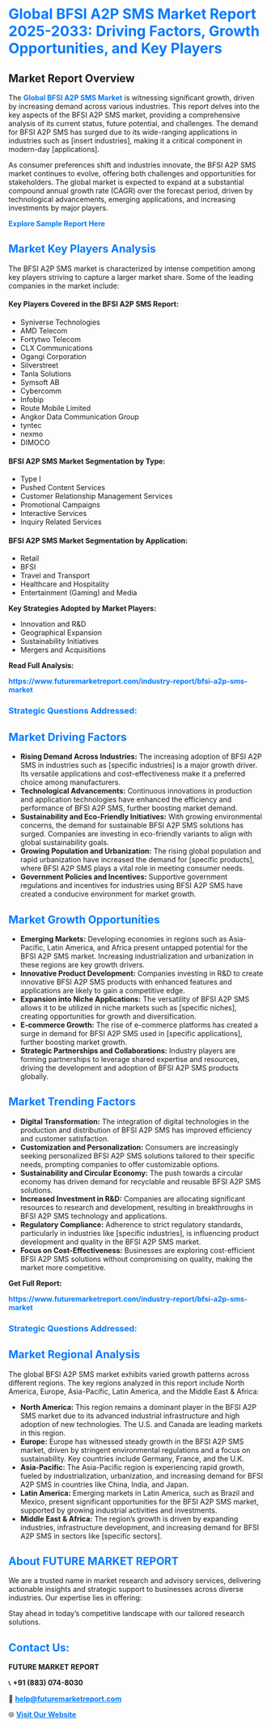 <h1 style="color: #007BFF;">Global BFSI A2P SMS Market Report 2025-2033: Driving Factors, Growth Opportunities, and Key Players</h1>

<section id="overview">
<h2>Market Report Overview</h2>
<p>The <a href="https://www.futuremarketreport.com/industry-report/bfsi-a2p-sms-market" style="color: #007BFF; text-decoration: none;"><strong>Global BFSI A2P SMS Market</strong></a> is witnessing significant growth, driven by increasing demand across various industries. This report delves into the key aspects of the BFSI A2P SMS market, providing a comprehensive analysis of its current status, future potential, and challenges. The demand for BFSI A2P SMS has surged due to its wide-ranging applications in industries such as [insert industries], making it a critical component in modern-day [applications].</p>
<p>As consumer preferences shift and industries innovate, the BFSI A2P SMS market continues to evolve, offering both challenges and opportunities for stakeholders. The global market is expected to expand at a substantial compound annual growth rate (CAGR) over the forecast period, driven by technological advancements, emerging applications, and increasing investments by major players.</p>
</section>

<section id="overview">
<p><a href="https://www.futuremarketreport.com/request-sample/reportId=49240" style="color: #007BFF; text-decoration: none;"><strong>Explore Sample Report Here</strong></a></p>
</section>

<section id="key-players">
<h2 style="color: #007BFF;">Market Key Players Analysis</h2>
<p>The BFSI A2P SMS market is characterized by intense competition among key players striving to capture a larger market share. Some of the leading companies in the market include:</p>
<h4>Key Players Covered in the BFSI A2P SMS Report:</h4>
<ul><li>Syniverse Technologies</li><li>AMD Telecom</li><li>Fortytwo Telecom</li><li>CLX Communications</li><li>Ogangi Corporation</li><li>Silverstreet</li><li>Tanla Solutions</li><li>Symsoft AB</li><li>Cybercomm</li><li>Infobip</li><li>Route Mobile Limited</li><li>Angkor Data Communication Group</li><li>tyntec</li><li>nexmo</li><li>DIMOCO</li></ul>
<h4>BFSI A2P SMS Market Segmentation by Type:</h4>
<ul><li>Type I</li><li>Pushed Content Services</li><li>Customer Relationship Management Services</li><li>Promotional Campaigns</li><li>Interactive Services</li><li>Inquiry Related Services</li></ul>

<h4>BFSI A2P SMS Market Segmentation by Application:</h4>
<ul><li>Retail</li><li>BFSI</li><li>Travel and Transport</li><li>Healthcare and Hospitality</li><li>Entertainment (Gaming) and Media</li></ul>
<p><strong>Key Strategies Adopted by Market Players:</strong></p>
<ul>
<li>Innovation and R&D</li>
<li>Geographical Expansion</li>
<li>Sustainability Initiatives</li>
<li>Mergers and Acquisitions</li>
</ul>
</section>

<section>
<p><strong>Read Full Analysis: </strong></p><a href="https://www.futuremarketreport.com/industry-report/bfsi-a2p-sms-market" style="color: #007BFF; text-decoration: none;"><strong>https://www.futuremarketreport.com/industry-report/bfsi-a2p-sms-market</strong></a>
<h3 style="color: #007BFF;">Strategic Questions Addressed:</h3>
</section>

<section id="driving-factors">
<h2 style="color: #007BFF;">Market Driving Factors</h2>
<ul>
<li><strong>Rising Demand Across Industries:</strong> The increasing adoption of BFSI A2P SMS in industries such as [specific industries] is a major growth driver. Its versatile applications and cost-effectiveness make it a preferred choice among manufacturers.</li>
<li><strong>Technological Advancements:</strong> Continuous innovations in production and application technologies have enhanced the efficiency and performance of BFSI A2P SMS, further boosting market demand.</li>
<li><strong>Sustainability and Eco-Friendly Initiatives:</strong> With growing environmental concerns, the demand for sustainable BFSI A2P SMS solutions has surged. Companies are investing in eco-friendly variants to align with global sustainability goals.</li>
<li><strong>Growing Population and Urbanization:</strong> The rising global population and rapid urbanization have increased the demand for [specific products], where BFSI A2P SMS plays a vital role in meeting consumer needs.</li>
<li><strong>Government Policies and Incentives:</strong> Supportive government regulations and incentives for industries using BFSI A2P SMS have created a conducive environment for market growth.</li>
</ul>
</section>

<section id="growth-opportunities">
<h2 style="color: #007BFF;">Market Growth Opportunities</h2>
<ul>
<li><strong>Emerging Markets:</strong> Developing economies in regions such as Asia-Pacific, Latin America, and Africa present untapped potential for the BFSI A2P SMS market. Increasing industrialization and urbanization in these regions are key growth drivers.</li>
<li><strong>Innovative Product Development:</strong> Companies investing in R&D to create innovative BFSI A2P SMS products with enhanced features and applications are likely to gain a competitive edge.</li>
<li><strong>Expansion into Niche Applications:</strong> The versatility of BFSI A2P SMS allows it to be utilized in niche markets such as [specific niches], creating opportunities for growth and diversification.</li>
<li><strong>E-commerce Growth:</strong> The rise of e-commerce platforms has created a surge in demand for BFSI A2P SMS used in [specific applications], further boosting market growth.</li>
<li><strong>Strategic Partnerships and Collaborations:</strong> Industry players are forming partnerships to leverage shared expertise and resources, driving the development and adoption of BFSI A2P SMS products globally.</li>
</ul>
</section>

<section id="trending-factors">
<h2 style="color: #007BFF;">Market Trending Factors</h2>
<ul>
<li><strong>Digital Transformation:</strong> The integration of digital technologies in the production and distribution of BFSI A2P SMS has improved efficiency and customer satisfaction.</li>
<li><strong>Customization and Personalization:</strong> Consumers are increasingly seeking personalized BFSI A2P SMS solutions tailored to their specific needs, prompting companies to offer customizable options.</li>
<li><strong>Sustainability and Circular Economy:</strong> The push towards a circular economy has driven demand for recyclable and reusable BFSI A2P SMS solutions.</li>
<li><strong>Increased Investment in R&D:</strong> Companies are allocating significant resources to research and development, resulting in breakthroughs in BFSI A2P SMS technology and applications.</li>
<li><strong>Regulatory Compliance:</strong> Adherence to strict regulatory standards, particularly in industries like [specific industries], is influencing product development and quality in the BFSI A2P SMS market.</li>
<li><strong>Focus on Cost-Effectiveness:</strong> Businesses are exploring cost-efficient BFSI A2P SMS solutions without compromising on quality, making the market more competitive.</li>
</ul>
</section>

<section>
<p><strong>Get Full Report: </strong></p><a href="https://www.futuremarketreport.com/industry-report/bfsi-a2p-sms-market" style="color: #007BFF; text-decoration: none;"><strong>https://www.futuremarketreport.com/industry-report/bfsi-a2p-sms-market</strong></a>
<h3 style="color: #007BFF;">Strategic Questions Addressed:</h3>
</section>


<section id="regional-analysis">
<h2 style="color: #007BFF;">Market Regional Analysis</h2>
<p>The global BFSI A2P SMS market exhibits varied growth patterns across different regions. The key regions analyzed in this report include North America, Europe, Asia-Pacific, Latin America, and the Middle East & Africa:</p>
<ul>
<li><strong>North America:</strong> This region remains a dominant player in the BFSI A2P SMS market due to its advanced industrial infrastructure and high adoption of new technologies. The U.S. and Canada are leading markets in this region.</li>
<li><strong>Europe:</strong> Europe has witnessed steady growth in the BFSI A2P SMS market, driven by stringent environmental regulations and a focus on sustainability. Key countries include Germany, France, and the U.K.</li>
<li><strong>Asia-Pacific:</strong> The Asia-Pacific region is experiencing rapid growth, fueled by industrialization, urbanization, and increasing demand for BFSI A2P SMS in countries like China, India, and Japan.</li>
<li><strong>Latin America:</strong> Emerging markets in Latin America, such as Brazil and Mexico, present significant opportunities for the BFSI A2P SMS market, supported by growing industrial activities and investments.</li>
<li><strong>Middle East & Africa:</strong> The region’s growth is driven by expanding industries, infrastructure development, and increasing demand for BFSI A2P SMS in sectors like [specific sectors].</li>
</ul>
</section>

<footer>
<h2 style="color: #007BFF;">About FUTURE MARKET REPORT</h2>
<p>We are a trusted name in market research and advisory services, delivering actionable insights and strategic support to businesses across diverse industries. Our expertise lies in offering:</p>

<p>Stay ahead in today’s competitive landscape with our tailored research solutions.</p>

<h2 style="color: #007BFF;">Contact Us:</h2>
<p><strong>FUTURE MARKET REPORT</strong></p>
<p>📞 <strong>+91 (883) 074-8030</strong></p>
<p>📧 <strong><a href="mailto:help@futuremarketreport.com" style="color: #007BFF;">help@futuremarketreport.com</a></strong></p>
<p>🌐 <strong><a href="https://www.futuremarketreport.com/" style="color: #007BFF;">Visit Our Website</a></strong></p>
</footer>